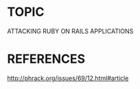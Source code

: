 # TOPIC
ATTACKING RUBY ON RAILS APPLICATIONS

# REFERENCES
http://phrack.org/issues/69/12.html#article
